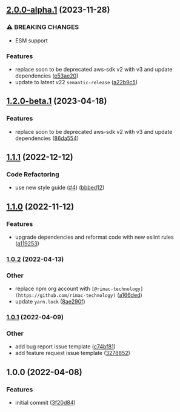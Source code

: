 ## [2.0.0-alpha.1](https://github.com/RimacTechnology/semantic-release-ecr/compare/v1.1.1...v2.0.0-alpha.1) (2023-11-28)


### ⚠ BREAKING CHANGES

* ESM support

### Features

* replace soon to be deprecated aws-sdk v2 with v3 and update dependencies ([e53ae20](https://github.com/RimacTechnology/semantic-release-ecr/commit/e53ae207bcfdaa8b56d3f90c8c80c82620e7744d))
* update to latest v22 `semantic-release` ([a22b9c5](https://github.com/RimacTechnology/semantic-release-ecr/commit/a22b9c50591155f3a38f755b6fb8230b11c21395))

## [1.2.0-beta.1](https://github.com/RimacTechnology/semantic-release-ecr/compare/v1.1.1...v1.2.0-beta.1) (2023-04-18)


### Features

* replace soon to be deprecated aws-sdk v2 with v3 and update dependencies ([86da554](https://github.com/RimacTechnology/semantic-release-ecr/commit/86da55489fd039a4b68693a4c85a9e4c8e9ae808))

## [1.1.1](https://github.com/RimacTechnology/semantic-release-ecr/compare/v1.1.0...v1.1.1) (2022-12-12)


### Code Refactoring

* use new style guide ([#4](https://github.com/RimacTechnology/semantic-release-ecr/issues/4)) ([bbbed12](https://github.com/RimacTechnology/semantic-release-ecr/commit/bbbed125d630dc9bab528c3afdffe6acae918c75))

## [1.1.0](https://github.com/RimacTechnology/semantic-release-ecr/compare/v1.0.2...v1.1.0) (2022-11-12)


### Features

* upgrade dependencies and reformat code with new eslint rules ([a119253](https://github.com/RimacTechnology/semantic-release-ecr/commit/a1192532072bab084ddfd865593e5bf55ff3b73a))

### [1.0.2](https://github.com/RimacTechnology/semantic-release-ecr/compare/v1.0.1...v1.0.2) (2022-04-13)


### Other

* replace npm org account with `[@rimac-technology](https://github.com/rimac-technology)` ([a166ded](https://github.com/RimacTechnology/semantic-release-ecr/commit/a166ded9f21f4c778c5096a4fe2747fd4073e7a1))
* update `yarn.lock` ([8ae290f](https://github.com/RimacTechnology/semantic-release-ecr/commit/8ae290f83c66be808de88cdb739d20d72d61f0bd))

### [1.0.1](https://github.com/RimacTechnology/semantic-release-ecr/compare/v1.0.0...v1.0.1) (2022-04-09)


### Other

* add bug report issue template ([c74bf81](https://github.com/RimacTechnology/semantic-release-ecr/commit/c74bf81375ffb16c6d8b1c8754816606324ebc60))
* add feature request issue template ([3278852](https://github.com/RimacTechnology/semantic-release-ecr/commit/3278852751bf536b19df7e1df24dc339b8ab4b48))

## 1.0.0 (2022-04-08)


### Features

* initial commit ([3f20d84](https://github.com/RimacTechnology/semantic-release-ecr/commit/3f20d84ac0c63276eda8c0f86cdbfa0d0b398da1))
